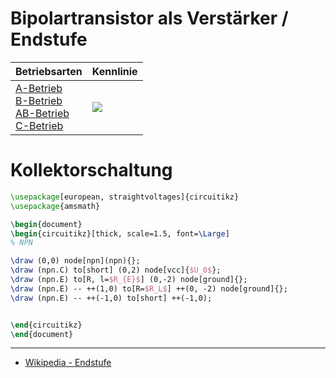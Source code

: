 # Bipolartransistor als Verstärker / Endstufe

| Betriebsarten                                                                                                      | Kennlinie                                       |
| ------------------------------------------------------------------------------------------------------------------ | ----------------------------------------------- |
| [A-Betrieb](A-Betrieb.md)<br>[B-Betrieb](B-Betrieb.md)<br>[AB-Betrieb](AB-Betrieb.md)<br>[C-Betrieb](C-Betrieb.md) | ![](assets/Pasted%20image%2020230922135134.png) |

# Kollektorschaltung

```tikz
\usepackage[european, straightvoltages]{circuitikz}
\usepackage{amsmath}

\begin{document}
\begin{circuitikz}[thick, scale=1.5, font=\Large]
% NPN

\draw (0,0) node[npn](npn){};
\draw (npn.C) to[short] (0,2) node[vcc]{$U_0$};
\draw (npn.E) to[R, l=$R_{E}$] (0,-2) node[ground]{};
\draw (npn.E) -- ++(1,0) to[R=$R_L$] ++(0, -2) node[ground]{};
\draw (npn.E) -- ++(-1,0) to[short] ++(-1,0);


\end{circuitikz}
\end{document}
```

---

- [Wikipedia - Endstufe](https://de.wikipedia.org/wiki/Endstufe)